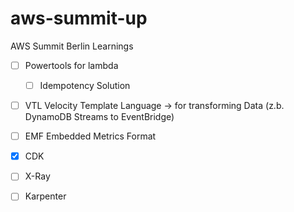 # aws-summit-up
AWS Summit Berlin Learnings


- [ ] Powertools for lambda
    - [ ] Idempotency Solution
- [ ] VTL Velocity Template Language -> for transforming Data (z.b. DynamoDB Streams to EventBridge)
- [ ] EMF Embedded Metrics Format
- [X] CDK
- [ ] X-Ray

- [ ] Karpenter
